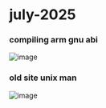 # july-2025

### compiling arm gnu abi
![image](/assets/15fd0bb09202c24cb3b940c8806134c187da160f89abf4cd8b3bbf4cca3ee74d20c17ca74aea0b44066d9a2d4ab90f58aea12e27324a1a61c72d8db0.png)

### old site unix man
![image](/assets/0c31386d00d90124c4ceb588f705ebec6e606594e25216245e53cda675190ca5acacb200f23558274e925be27f4f28c2dd243c25bd5bc742a32b5293.png)